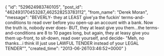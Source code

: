  {
   "id": "529624983740105",
   "post_id": "462493170453287_462528253783112",
   "from_name": "Derek Moran",
   "message": "BEVERLY- they at LEAST give'ya the fuckin' terms-and-conditions to read over before you open-up an account with a bank. Now the truth is, nobody ever does- BUT, they at least give you them...the terms-and-conditions are 8 to 10 pages long, but again, they at leasy give you them up-front, to sit-down, read over yourself, and decide- \"Meh, no thanks...i think ill just use LAWFUL TENDER instead of your LEGAL TENDER\"",
   "created_time": "2013-06-26T03:46:52+0000"
 }

